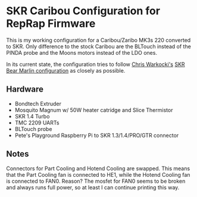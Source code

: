 # SKR Caribou Configuration for RepRap Firmware

This is my working configuration for a Caribou/Zaribo MK3s 220 converted to SKR. Only difference to the stock Caribou are the BLTouch instead of the PINDA probe and the Moons motors instead of the LDO ones.

In its current state, the configuration tries to follow [Chris Warkocki's](https://github.com/codiac2600) [SKR Bear Marlin configuration](https://github.com/codiac2600/SKR-Bear-Marlin) as closely as possible.

## Hardware

* Bondtech Extruder
* Mosquito Magnum w/ 50W heater catridge and Slice Thermistor
* SKR 1.4 Turbo
* TMC 2209 UARTs
* BLTouch probe
* Pete's Playground Raspberry Pi to SKR 1.3/1.4/PRO/GTR connector

## Notes

Connectors for Part Cooling and Hotend Cooling are swapped. This means that the Part Cooling fan is connected to HE1, while the Hotend Cooling fan is connected to FAN0. Reason? The mosfet for FAN0 seems to be broken and always runs full power, so at least I can continue printing this way.
